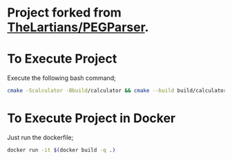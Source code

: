 # Project forked from [TheLartians/PEGParser](https://github.com/TheLartians/PEGParser).

# To Execute Project
Execute the following bash command;
```bash
cmake -Scalculator -Bbuild/calculator && cmake --build build/calculator -j8 && ./build/calculator/main
```

# To Execute Project in Docker
Just run the dockerfile;
```bash
docker run -it $(docker build -q .)
```

